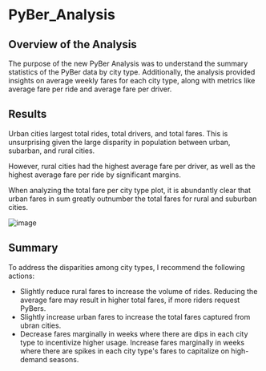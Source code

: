 # PyBer_Analysis

## Overview of the Analysis
The purpose of the new PyBer Analysis was to understand the summary statistics of the PyBer data by city type. Additionally, the analysis provided insights on average weekly fares for each city type, along with metrics like average fare per ride and average fare per driver.

## Results
Urban cities largest total rides, total drivers, and total fares. This is unsurprising given the large disparity in population between urban, subarban, and rural cities.

However, rural cities  had the highest average fare per driver, as well as the highest average fare per ride by significant margins.



When analyzing the total fare per city type plot, it is abundantly clear that urban fares in sum greatly outnumber the total fares for rural and suburban cities.

![image](https://user-images.githubusercontent.com/88801411/134846986-0b47fbb6-8ea9-453d-be9d-e5e3adf8d1e4.png)


## Summary
To address the disparities among city types, I recommend the following actions:
* Slightly reduce rural fares to increase the volume of rides. Reducing the average fare may result in higher total fares, if more riders request PyBers.
* Slightly increase urban fares to increase the total fares captured from ubran cities.
* Decrease fares marginally in weeks where there are dips in each city type to incentivize higher usage. Increase fares marginally in weeks where there are spikes in each city type's fares to capitalize on high-demand seasons.
